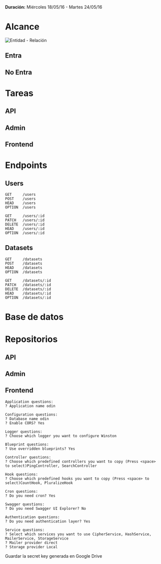 **Duración:** Miércoles 18/05/16 - Martes 24/05/16

# Alcance

![Entidad - Relación](http://i.imgur.com/u7CUz6v.png)

## Entra

## No Entra



# Tareas

## API

## Admin

## Frontend


# Endpoints

## Users
```
GET     /users
POST    /users
HEAD    /users
OPTION  /users

GET     /users/:id
PATCH   /users/:id
DELETE  /users/:id
HEAD    /users/:id
OPTION  /users/:id
```

## Datasets
```
GET     /datasets
POST    /datasets
HEAD    /datasets
OPTION  /datasets

GET     /datasets/:id
PATCH   /datasets/:id
DELETE  /datasets/:id
HEAD    /datasets/:id
OPTION  /datasets/:id
```

# Base de datos

# Repositorios

## API

## Admin

## Frontend

```
Application questions:
? Application name odin

Configuration questions:
? Database name odin
? Enable CORS? Yes

Logger questions:
? Choose which logger you want to configure Winston

Blueprint questions:
? Use overridden blueprints? Yes

Controller questions:
? Choose which predefined controllers you want to copy (Press <space> to select)PingController, SearchController

Hook questions:
? Choose which predefined hooks you want to copy (Press <space> to select)CountHook, PluralizeHook

Cron questions:
? Do you need cron? Yes

Swagger questions:
? Do you need Swagger UI Explorer? No

Authentication questions:
? Do you need authentication layer? Yes

Service questions:
? Select which services you want to use CipherService, HashService, MailerService, StorageService
? Mailer provider direct
? Storage provider Local
```
Guardar la secret key generada en Google Drive